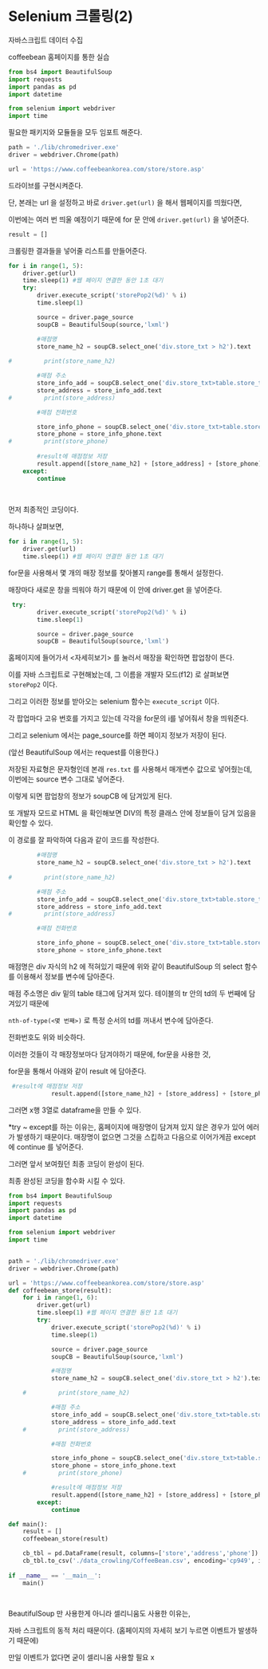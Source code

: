 # Selenium 크롤링(2)



자바스크립트 데이터 수집

coffeebean 홈페이지를 통한 실습



```python
from bs4 import BeautifulSoup
import requests
import pandas as pd
import datetime

from selenium import webdriver
import time
```



필요한 패키지와 모듈들을 모두 임포트 해준다.



```python
path = './lib/chromedriver.exe'
driver = webdriver.Chrome(path)

url = 'https://www.coffeebeankorea.com/store/store.asp'
```



드라이브를 구현시켜준다.

단, 본래는 url 을 설정하고 바로 `driver.get(url)` 을 해서 웹페이지를 띄웠다면, 

이번에는 여러 번 띄울 예정이기 때문에 for 문 안에 `driver.get(url)` 을 넣어준다.



```python
result = []
```



크롤링한 결과들을 넣어줄 리스트를 만들어준다.



```python
for i in range(1, 5):
    driver.get(url)
    time.sleep(1) #웹 페이지 연결한 동안 1초 대기
    try:
        driver.execute_script('storePop2(%d)' % i)
        time.sleep(1)

        source = driver.page_source
        soupCB = BeautifulSoup(source,'lxml')

        #매점명
        store_name_h2 = soupCB.select_one('div.store_txt > h2').text
        
#         print(store_name_h2)

        #매점 주소
        store_info_add = soupCB.select_one('div.store_txt>table.store_table>tbody>tr:nth-of-type(3)>td')
        store_address = store_info_add.text
#         print(store_address)

        #매점 전화번호

        store_info_phone = soupCB.select_one('div.store_txt>table.store_table>tbody>tr:nth-of-type(4)>td')
        store_phone = store_info_phone.text
#         print(store_phone)
        
        #result에 매점정보 저장
        result.append([store_name_h2] + [store_address] + [store_phone])
    except:
        continue
        
    
```



먼저 최종적인 코딩이다.

하나하나 살펴보면,



```python
for i in range(1, 5):
    driver.get(url)
    time.sleep(1) #웹 페이지 연결한 동안 1초 대기
```



for문을 사용해서 몇 개의 매장 정보를 찾아볼지 range를 통해서 설정한다.

매장마다 새로운 창을 띄워야 하기 때문에 이 안에 driver.get 을 넣어준다.



```python
 try:
        driver.execute_script('storePop2(%d)' % i)
        time.sleep(1)

        source = driver.page_source
        soupCB = BeautifulSoup(source,'lxml')
```



홈페이지에 들어가서 <자세히보기> 를 눌러서 매장을 확인하면 팝업창이 뜬다.

이를 자바 스크립트로 구현해놨는데, 그 이름을 개발자 모드(f12) 로 살펴보면 `storePop2` 이다.

그리고 이러한 정보를 받아오는 selenium 함수는 `execute_script` 이다.

각 팝업마다 고유 번호를 가지고 있는데 각각을 for문의 i를 넣어줘서 창을 띄워준다.



그리고 selenium 에서는 page_source를 하면 페이지 정보가 저장이 된다.

(앞선 BeautifulSoup 에서는 request를 이용한다.)

저장된 자료형은 문자형인데 본래 `res.txt` 를 사용해서 매개변수 값으로 넣어줬는데, 이번에는 source 변수 그대로 넣어준다.

이렇게 되면 팝업창의 정보가 soupCB 에 담겨있게 된다.



또 개발자 모드로 HTML 을 확인해보면 DIV의 특정 클래스 안에 정보들이 담겨 있음을 확인할 수 있다.

이 경로를 잘 파악하여 다음과 같이 코드를 작성한다.



```python
        #매점명
        store_name_h2 = soupCB.select_one('div.store_txt > h2').text
        
#         print(store_name_h2)

        #매점 주소
        store_info_add = soupCB.select_one('div.store_txt>table.store_table>tbody>tr:nth-of-type(3)>td')
        store_address = store_info_add.text
#         print(store_address)

        #매점 전화번호

        store_info_phone = soupCB.select_one('div.store_txt>table.store_table>tbody>tr:nth-of-type(4)>td')
        store_phone = store_info_phone.text
```



매점명은 div 자식의 h2 에 적혀있기 때문에 위와 같이 BeautifulSoup 의 select 함수를 이용해서 정보를 변수에 담아준다.



매점 주소명은 div 밑의 table 태그에 담겨져 있다. 테이블의 tr 안의 td의 두 번째에 담겨있기 때문에 

`nth-of-type(<몇 번째>)` 로 특정 순서의 td를 꺼내서 변수에 담아준다.



전화번호도 위와 비슷하다.



이러한 것들이 각 매장정보마다 담겨야하기 때문에, for문을 사용한 것,

for문을 통해서 아래와 같이 result 에 담아준다.



```python
 #result에 매점정보 저장
            result.append([store_name_h2] + [store_address] + [store_phone])
```



그러면 x행 3열로 dataframe을 만들 수 있다.



*try ~ except를 하는 이유는, 홈페이지에 매장명이 담겨져 있지 않은 경우가 있어 에러가 발생하기 때문이다. 매장명이 없으면 그것을 스킵하고 다음으로 이어가게끔 except에 continue 를 넣어준다.



그러면 앞서 보여줬던 최종 코딩이 완성이 된다.

최종 완성된 코딩을 함수화 시킬 수 있다.



```python
from bs4 import BeautifulSoup
import requests
import pandas as pd
import datetime

from selenium import webdriver
import time


path = './lib/chromedriver.exe'
driver = webdriver.Chrome(path)

url = 'https://www.coffeebeankorea.com/store/store.asp'
def coffeebean_store(result):
    for i in range(1, 6):
        driver.get(url)
        time.sleep(1) #웹 페이지 연결한 동안 1초 대기
        try:
            driver.execute_script('storePop2(%d)' % i)
            time.sleep(1)

            source = driver.page_source
            soupCB = BeautifulSoup(source,'lxml')

            #매점명
            store_name_h2 = soupCB.select_one('div.store_txt > h2').text

    #         print(store_name_h2)

            #매점 주소
            store_info_add = soupCB.select_one('div.store_txt>table.store_table>tbody>tr:nth-of-type(3)>td')
            store_address = store_info_add.text
    #         print(store_address)

            #매점 전화번호

            store_info_phone = soupCB.select_one('div.store_txt>table.store_table>tbody>tr:nth-of-type(4)>td')
            store_phone = store_info_phone.text
    #         print(store_phone)

            #result에 매점정보 저장
            result.append([store_name_h2] + [store_address] + [store_phone])
        except:
            continue

def main():
    result = []
    coffeebean_store(result)

    cb_tbl = pd.DataFrame(result, columns=['store','address','phone'])
    cb_tbl.to_csv('./data_crowling/CoffeeBean.csv', encoding='cp949', index = True )
    
if __name__ == '__main__':
    main()

    
```





BeautifulSoup 만 사용한게 아니라 셀리니움도 사용한 이유는,

자바 스크립트의 동적 처리 때문이다. (홈페이지의 자세히 보기 누르면 이벤트가 발생하기 때문에)



만일 이벤트가 없다면 굳이 셀리니움 사용할 필요 x



